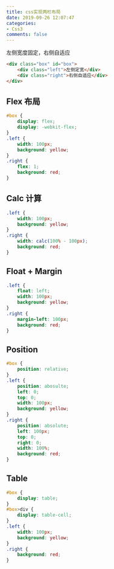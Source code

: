 ```yaml
---
title: css实现两栏布局
date: 2019-09-26 12:07:47
categories:
- Css3
comments: false
---
```


左侧宽度固定，右侧自适应

```html
<div class="box" id="box">
    <div class="left">左侧定宽</div>
    <div class="right">右侧自适应</div>
</div>
```

<!-- more -->

## Flex 布局

```css
#box {
	display: flex;
    display: -webkit-flex;
}
.left {
    width: 100px;
    background: yellow;
}
.right {
    flex: 1;
    background: red;
}
```



## Calc 计算

```css
.left {
    width: 100px;
    background: yellow;
}
.right {
    width: calc(100% - 100px);
    background: red;
}
```



## Float + Margin

```css
.left {
    float: left;
    width: 100px;
    background: yellow;
}
.right {
    margin-left: 100px;
    background: red;
}
```



## Position

```css
#box {
    position: relative;
}
.left {
    position: abosulte;
    left: 0;
    top: 0;
    width: 100px;
    background: yellow;
}
.right {
    position: absolute;
    left: 100px;
    top: 0;
    right: 0;
    width: 100%;
    background: red;
}
```



## Table

```css
#box {
	display: table;
}
#box>div {
    display: table-cell;
}
.left {
    width: 100px;
    background: yellow;
}
.right {
    background: red;
}
```